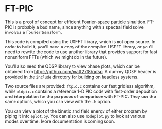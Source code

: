 # FT-PIC

This is a proof of concept for efficient Fourier-space particle simultion.
FT-PIC is probably a bad name, since anything with a spectral field solve
involves a Fourier transform.

This code is compiled using the USFFT library, which is not open source. In
order to build it, you'll need a copy of the compiled USFFT library, or you'll
need to rewrite the code to use another library that provides support for fast
nonuniform FFTs (which we might do in the future).

You'll also need the QDSP library to view phase plots, which can be obtained
from <https://github.com/matt2718/qdsp>. A dummy QDSP header is provided in the
`include` directory for building on headless systems.

Two source files are provided: `ftpic.c` contains our fast gridless algorithm,
while `oldpic.c` contains a reference 1-D PIC code with first-order deposition
and interpolation for the purposes of comparison with FT-PIC. They use the same
options, which you can view with the `-h` option.

You can view a plot of the kinetic and field energy of either program by piping
it into `eplot.py`. You can also use `modeplot.py` to look at various modes over
time. More documentation is coming soon.
